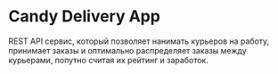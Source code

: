 # Candy Delivery App
REST API сервис, который позволяет нанимать курьеров на работу, принимает заказы и оптимально распределяет заказы
между курьерами, попутно считая их рейтинг и заработок.